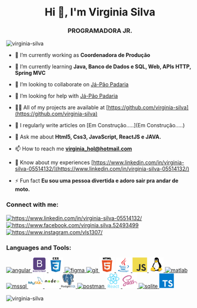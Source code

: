 <h1 align="center">Hi 👋, I'm Virginia Silva</h1>
<h3 align="center">PROGRAMADORA JR.</h3>

<p align="left"> <img src="https://komarev.com/ghpvc/?username=virginia-silva&label=Profile%20views&color=0e75b6&style=flat" alt="virginia-silva" /> </p>

- 🔭 I’m currently working as **Coordenadora de Produção**

- 🌱 I’m currently learning **Java, Banco de Dados e SQL, Web, APIs HTTP, Spring MVC**

- 👯 I’m looking to collaborate on [Já-Pão Padaria](https://github.com/virginia-silva/japaoPadaria)

- 🤝 I’m looking for help with [Já-Pão Padaria](https://github.com/virginia-silva/japaoPadaria)

- 👨‍💻 All of my projects are available at [https://github.com/virginia-silva](https://github.com/virginia-silva)

- 📝 I regularly write articles on [Em Construção.....](Em Construção.....)

- 💬 Ask me about **Html5, Css3, JavaScript, ReactJS e JAVA.**

- 📫 How to reach me **virginia_hol@hotmail.com**

- 📄 Know about my experiences [https://www.linkedin.com/in/virginia-silva-05514132/](https://www.linkedin.com/in/virginia-silva-05514132/)

- ⚡ Fun fact **Eu sou uma pessoa divertida e adoro sair pra andar de moto.**

<h3 align="left">Connect with me:</h3>
<p align="left">
<a href="https://linkedin.com/in/https://www.linkedin.com/in/virginia-silva-05514132/" target="blank"><img align="center" src="https://raw.githubusercontent.com/rahuldkjain/github-profile-readme-generator/master/src/images/icons/Social/linked-in-alt.svg" alt="https://www.linkedin.com/in/virginia-silva-05514132/" height="30" width="40" /></a>
<a href="https://fb.com/https://www.facebook.com/virginia.silva.52493499" target="blank"><img align="center" src="https://raw.githubusercontent.com/rahuldkjain/github-profile-readme-generator/master/src/images/icons/Social/facebook.svg" alt="https://www.facebook.com/virginia.silva.52493499" height="30" width="40" /></a>
<a href="https://instagram.com/https://www.instagram.com/vls1307/" target="blank"><img align="center" src="https://raw.githubusercontent.com/rahuldkjain/github-profile-readme-generator/master/src/images/icons/Social/instagram.svg" alt="https://www.instagram.com/vls1307/" height="30" width="40" /></a>
</p>

<h3 align="left">Languages and Tools:</h3>
<p align="left"> 
<a href="https://angular.io" target="_blank"> <img src="https://angular.io/assets/images/logos/angular/angular.svg" alt="angular" width="40" height="40"/> </a> 
<a href="https://getbootstrap.com" target="_blank"> <img src="https://raw.githubusercontent.com/devicons/devicon/master/icons/bootstrap/bootstrap-plain-wordmark.svg" alt="bootstrap" width="40" height="40"/> </a>
<a href="https://www.w3schools.com/css/" target="_blank"> <img src="https://raw.githubusercontent.com/devicons/devicon/master/icons/css3/css3-original-wordmark.svg" alt="css3" width="40" height="40"/> </a>
<a href="https://www.figma.com/" target="_blank"> <img src="https://www.vectorlogo.zone/logos/figma/figma-icon.svg" alt="figma" width="40" height="40"/> </a>
<a href="https://git-scm.com/" target="_blank"> <img src="https://www.vectorlogo.zone/logos/git-scm/git-scm-icon.svg" alt="git" width="40" height="40"/> </a>
<a href="https://www.w3.org/html/" target="_blank"> <img src="https://raw.githubusercontent.com/devicons/devicon/master/icons/html5/html5-original-wordmark.svg" alt="html5" width="40" height="40"/> </a>
<a href="https://www.java.com" target="_blank"> <img src="https://raw.githubusercontent.com/devicons/devicon/master/icons/java/java-original.svg" alt="java" width="40" height="40"/> </a>
<a href="https://developer.mozilla.org/en-US/docs/Web/JavaScript" target="_blank"> <img src="https://raw.githubusercontent.com/devicons/devicon/master/icons/javascript/javascript-original.svg" alt="javascript" width="40" height="40"/> </a>
<a href="https://www.linux.org/" target="_blank"> <img src="https://raw.githubusercontent.com/devicons/devicon/master/icons/linux/linux-original.svg" alt="linux" width="40" height="40"/> </a>
<a href="https://www.mathworks.com/" target="_blank"> <img src="https://upload.wikimedia.org/wikipedia/commons/2/21/Matlab_Logo.png" alt="matlab" width="40" height="40"/> </a>
<a href="https://www.microsoft.com/en-us/sql-server" target="_blank"> <img src="https://www.svgrepo.com/show/303229/microsoft-sql-server-logo.svg" alt="mssql" width="40" height="40"/> </a>
<a href="https://www.mysql.com/" target="_blank"> <img src="https://raw.githubusercontent.com/devicons/devicon/master/icons/mysql/mysql-original-wordmark.svg" alt="mysql" width="40" height="40"/> </a>
<a href="https://nodejs.org" target="_blank"> <img src="https://raw.githubusercontent.com/devicons/devicon/master/icons/nodejs/nodejs-original-wordmark.svg" alt="nodejs" width="40" height="40"/> </a>
<a href="https://www.postgresql.org" target="_blank"> <img src="https://raw.githubusercontent.com/devicons/devicon/master/icons/postgresql/postgresql-original-wordmark.svg" alt="postgresql" width="40" height="40"/> </a>
<a href="https://postman.com" target="_blank"> <img src="https://www.vectorlogo.zone/logos/getpostman/getpostman-icon.svg" alt="postman" width="40" height="40"/> </a> <a href="https://reactjs.org/" target="_blank"> <img src="https://raw.githubusercontent.com/devicons/devicon/master/icons/react/react-original-wordmark.svg" alt="react" width="40" height="40"/> </a>
<a href="https://sass-lang.com" target="_blank"> <img src="https://raw.githubusercontent.com/devicons/devicon/master/icons/sass/sass-original.svg" alt="sass" width="40" height="40"/> </a>
<a href="https://www.sqlite.org/" target="_blank"> <img src="https://www.vectorlogo.zone/logos/sqlite/sqlite-icon.svg" alt="sqlite" width="40" height="40"/> </a>
<a href="https://www.typescriptlang.org/" target="_blank"> <img src="https://raw.githubusercontent.com/devicons/devicon/master/icons/typescript/typescript-original.svg" alt="typescript" width="40" height="40"/> </a>
</p>

<p><img align="center" src="https://github-readme-stats.vercel.app/api/top-langs?username=virginia-silva&show_icons=true&locale=en&layout=compact" alt="virginia-silva" /></p>
